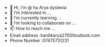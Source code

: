 - 👋 Hi, I’m @ ha Arya dyslexia
- 👀 I’m interested in ...
- 🌱 I’m currently learning ...
- 💞️ I’m looking to collaborate on ...
- 📫 How to reach me ...
- Email address :hardikarya27000outlook.com
- Phone Number :07475731231 

<!---
ha Arya dyslexia is a ✨ special ✨ repository because its `README.md` (this file) appears on your GitHub profile.
You can click the Preview link to take a look at your changes.
--->
